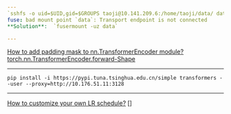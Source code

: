 ```yaml
---
`sshfs -o uid=$UID,gid=$GROUPS taoji@10.141.209.6:/home/taoji/data/ data` failed
fuse: bad mount point `data`: Transport endpoint is not connected
**Solution**:  `fusermount -uz data`

---
```

[How to add padding mask to nn.TransformerEncoder module?](http://jalammar.github.io/illustrated-transformer/)
[torch.nn.TransformerEncoder.forward-Shape](https://stackoverflow.com/questions/62399243/transformerencoder-with-a-padding-mask)

---
`pip install -i https://pypi.tuna.tsinghua.edu.cn/simple transformers --user --proxy=http://10.176.51.11:3128`

---
[How to customize your own LR schedule?](http://katsura-jp.hatenablog.com/entry/2019/01/30/183501)
[]